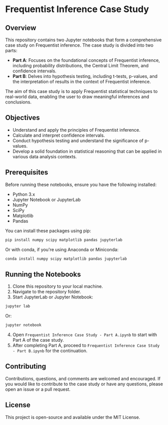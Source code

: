 # Frequentist Inference Case Study

## Overview

This repository contains two Jupyter notebooks that form a comprehensive case study on Frequentist inference. The case study is divided into two parts:

- **Part A**: Focuses on the foundational concepts of Frequentist inference, including probability distributions, the Central Limit Theorem, and confidence intervals.
- **Part B**: Delves into hypothesis testing, including t-tests, p-values, and the interpretation of results in the context of Frequentist inference.

The aim of this case study is to apply Frequentist statistical techniques to real-world data, enabling the user to draw meaningful inferences and conclusions.

## Objectives

- Understand and apply the principles of Frequentist inference.
- Calculate and interpret confidence intervals.
- Conduct hypothesis testing and understand the significance of p-values.
- Develop a solid foundation in statistical reasoning that can be applied in various data analysis contexts.

## Prerequisites

Before running these notebooks, ensure you have the following installed:

- Python 3.x
- Jupyter Notebook or JupyterLab
- NumPy
- SciPy
- Matplotlib
- Pandas

You can install these packages using pip:

```sh
pip install numpy scipy matplotlib pandas jupyterlab
```

Or with conda, if you're using Anaconda or Miniconda:

```sh
conda install numpy scipy matplotlib pandas jupyterlab
```

## Running the Notebooks

1. Clone this repository to your local machine.
2. Navigate to the repository folder.
3. Start JupyterLab or Jupyter Notebook:

```sh
jupyter lab
```
Or:

```sh
jupyter notebook
```

4. Open `Frequentist Inference Case Study - Part A.ipynb` to start with Part A of the case study.
5. After completing Part A, proceed to `Frequentist Inference Case Study - Part B.ipynb` for the continuation.

## Contributing

Contributions, questions, and comments are welcomed and encouraged. If you would like to contribute to the case study or have any questions, please open an issue or a pull request.

## License

This project is open-source and available under the MIT License.

